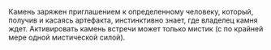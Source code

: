 Камень заряжен приглашением к определенному человеку, который, получив и касаясь артефакта, инстинктивно знает, где владелец камня ждет. Активировать камень встречи может только мистик (с по крайней мере одной мистической силой).